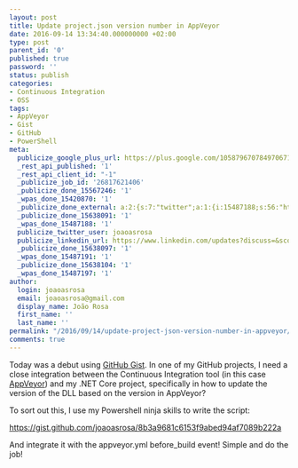```yaml
---
layout: post
title: Update project.json version number in AppVeyor
date: 2016-09-14 13:34:40.000000000 +02:00
type: post
parent_id: '0'
published: true
password: ''
status: publish
categories:
- Continuous Integration
- OSS
tags:
- AppVeyor
- Gist
- GitHub
- PowerShell
meta:
  publicize_google_plus_url: https://plus.google.com/105879670784970671735/posts/LCszMFq8xq1
  _rest_api_published: '1'
  _rest_api_client_id: "-1"
  _publicize_job_id: '26817621406'
  _publicize_done_15567246: '1'
  _wpas_done_15420870: '1'
  _publicize_done_external: a:2:{s:7:"twitter";a:1:{i:15487188;s:56:"https://twitter.com/joaoasrosa/status/776051553715105794";}s:8:"facebook";a:1:{i:15487197;s:38:"https://facebook.com/10154730599578287";}}
  _publicize_done_15638091: '1'
  _wpas_done_15487188: '1'
  publicize_twitter_user: joaoasrosa
  publicize_linkedin_url: https://www.linkedin.com/updates?discuss=&scope=27794317&stype=M&topic=6181817245799325696&type=U&a=n_Id
  _publicize_done_15638097: '1'
  _wpas_done_15487191: '1'
  _publicize_done_15638104: '1'
  _wpas_done_15487197: '1'
author:
  login: joaoasrosa
  email: joaoasrosa@gmail.com
  display_name: João Rosa
  first_name: ''
  last_name: ''
permalink: "/2016/09/14/update-project-json-version-number-in-appveyor/"
comments: true
---
```

Today was a debut using [GitHub Gist](https://help.github.com/articles/about-gists/). In one of my GitHub projects, I need a close integration between the Continuous Integration tool (in this case [AppVeyor](https://www.appveyor.com/)) and my .NET Core project, specifically in how to update the version of the DLL based on the version in AppVeyor?

To sort out this, I use my Powershell ninja skills to write the script:

https://gist.github.com/joaoasrosa/8b3a9681c6153f9abed94af7089b222a

And integrate it with the appveyor.yml before_build event! Simple and do the job!
